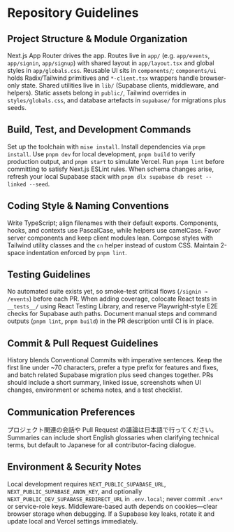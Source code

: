 # Repository Guidelines

## Project Structure & Module Organization
Next.js App Router drives the app. Routes live in `app/` (e.g. `app/events`, `app/signin`, `app/signup`) with shared layout in `app/layout.tsx` and global styles in `app/globals.css`. Reusable UI sits in `components/`; `components/ui` holds Radix/Tailwind primitives and `*-client.tsx` wrappers handle browser-only state. Shared utilities live in `lib/` (Supabase clients, middleware, and helpers). Static assets belong in `public/`, Tailwind overrides in `styles/globals.css`, and database artefacts in `supabase/` for migrations plus seeds.

## Build, Test, and Development Commands
Set up the toolchain with `mise install`. Install dependencies via `pnpm install`. Use `pnpm dev` for local development, `pnpm build` to verify production output, and `pnpm start` to simulate Vercel. Run `pnpm lint` before committing to satisfy Next.js ESLint rules. When schema changes arise, refresh your local Supabase stack with `pnpm dlx supabase db reset --linked --seed`.

## Coding Style & Naming Conventions
Write TypeScript; align filenames with their default exports. Components, hooks, and contexts use PascalCase, while helpers use camelCase. Favor server components and keep client modules lean. Compose styles with Tailwind utility classes and the `cn` helper instead of custom CSS. Maintain 2-space indentation enforced by `pnpm lint`.

## Testing Guidelines
No automated suite exists yet, so smoke-test critical flows (`/signin → /events`) before each PR. When adding coverage, colocate React tests in `__tests__/` using React Testing Library, and reserve Playwright-style E2E checks for Supabase auth paths. Document manual steps and command outputs (`pnpm lint`, `pnpm build`) in the PR description until CI is in place.

## Commit & Pull Request Guidelines
History blends Conventional Commits with imperative sentences. Keep the first line under ~70 characters, prefer a type prefix for features and fixes, and batch related Supabase migration plus seed changes together. PRs should include a short summary, linked issue, screenshots when UI changes, environment or schema notes, and a test checklist.

## Communication Preferences
プロジェクト関連の会話や Pull Request の議論は日本語で行ってください。Summaries can include short English glossaries when clarifying technical terms, but default to Japanese for all contributor-facing dialogue.

## Environment & Security Notes
Local development requires `NEXT_PUBLIC_SUPABASE_URL`, `NEXT_PUBLIC_SUPABASE_ANON_KEY`, and optionally `NEXT_PUBLIC_DEV_SUPABASE_REDIRECT_URL` in `.env.local`; never commit `.env*` or service-role keys. Middleware-based auth depends on cookies—clear browser storage when debugging. If a Supabase key leaks, rotate it and update local and Vercel settings immediately.
